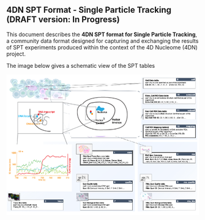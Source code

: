 ## 4DN SPT Format - Single Particle Tracking (DRAFT version: In Progress)


This document describes the **4DN SPT format for Single Particle Tracking**, a community data format designed for capturing and exchanging the results of SPT experiments produced within the context of the 4D Nucleome (4DN) project.

The image below gives a schematic view of the SPT tables

<img align="right" src="docs/source/images/SPT_figure.png">
